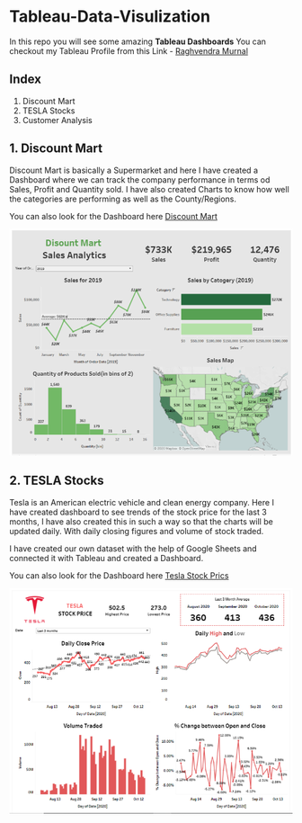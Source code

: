 # Tableau-Data-Visulization

In this repo you will see some amazing **Tableau Dashboards**
You can checkout my Tableau Profile from this Link - [Raghvendra Murnal](https://public.tableau.com/profile/raghvendra.murnal#!/)

## Index

1. Discount Mart
2. TESLA Stocks
3. Customer Analysis

## 1. Discount Mart

Discount Mart is basically a Supermarket and here I have created a Dashboard where we can track the company performance in terms od Sales, Profit and Quantity sold. I have also created Charts to know how well the categories are performing as well as the County/Regions.

You can also look for the Dashboard here [Discount Mart](https://public.tableau.com/profile/raghvendra.murnal#!/vizhome/DiscountMartSalesAnalytics_16031104306140/Dashboard1)

![Discount mart tableau dashboard](https://github.com/raghvendra03/Tableau-Data-Visulization/blob/main/images/Discount%20mart%20tableau%20dashboard.PNG)

## 2. TESLA Stocks

Tesla is an American electric vehicle and clean energy company. Here I have created dashboard to see trends of the stock price for the last 3 months, I have also created this in such a way so that the charts will be updated daily. With daily closing figures and volume of stock traded.

I have created our own dataset with the help of Google Sheets and connected it with Tableau and created a Dashboard.

You can also look for the Dashboard here [Tesla Stock Prics](https://public.tableau.com/profile/raghvendra.murnal#!/vizhome/TESLAStockPriceDashboard/Dashboard1)

![Tesla stock price tableau dashboard](https://github.com/raghvendra03/Tableau-Data-Visulization/blob/main/images/Tesla%20stock%20price%20tableau%20dashboard.PNG)

